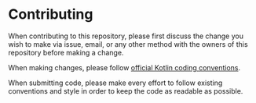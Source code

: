 # Contributing

When contributing to this repository, please first discuss the change you wish
to make via issue, email, or any other method with the owners of this repository
before making a change.

When making changes, please follow
[official Kotlin coding conventions](https://kotlinlang.org/docs/reference/coding-conventions.html).

When submitting code, please make every effort to follow existing conventions
and style in order to keep the code as readable as possible.

